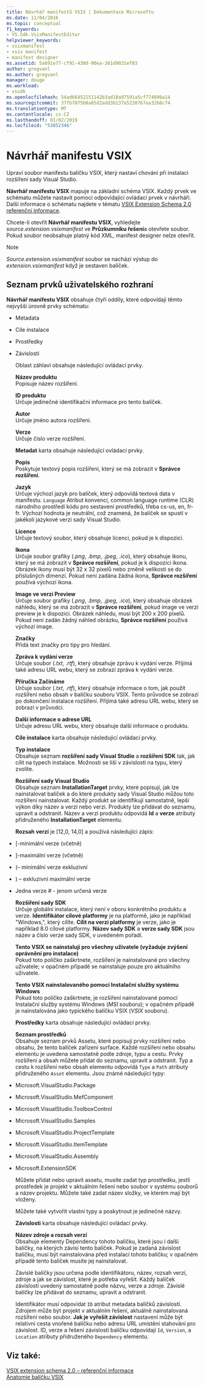 ```yaml
---
title: Návrhář manifestů VSIX | Dokumentace Microsoftu
ms.date: 11/04/2016
ms.topic: conceptual
f1_keywords:
- VS.Sdk.VsixManifestEditor
helpviewer_keywords:
- vsixmanifest
- vsix manifest
- manifest designer
ms.assetid: 5a691e77-cf91-430d-90ea-361d9031ef83
author: gregvanl
ms.author: gregvanl
manager: douge
ms.workload:
- vssdk
ms.openlocfilehash: 54ad66452151142b3ad18a97591a5cf774896a14
ms.sourcegitcommit: 37fb7075b0a65d2add3b137a5230767aa3266c74
ms.translationtype: MT
ms.contentlocale: cs-CZ
ms.lasthandoff: 01/02/2019
ms.locfileid: "53852346"
---
```

# <a name="vsix-manifest-designer"></a>Návrhář manifestu VSIX
Upraví soubor manifestu balíčku VSIX, který nastaví chování při instalaci rozšíření sady Visual Studio.  
  
 **Návrhář manifestu VSIX** mapuje na základní schéma VSIX. Každý prvek ve schématu můžete nastavit pomocí odpovídající ovládací prvek v návrháři. Další informace o schématu najdete v tématu [VSIX Extension Schema 2.0 referenční informace](../extensibility/vsix-extension-schema-2-0-reference.md).  
  
 Chcete-li otevřít **Návrhář manifestu VSIX**, vyhledejte *source.extension.vsixmanifest* ve **Průzkumníku řešení**a otevřete soubor. Pokud soubor neobsahuje platný kód XML, manifest designer nelze otevřít.  
  
> [!NOTE]
>  *Source.extension.vsixmanifest* soubor se nachází výstup do *extension.vsixmanifest* když je sestaven balíček.  
  
## <a name="uielement-list"></a>Seznam prvků uživatelského rozhraní  
 **Návrhář manifestu VSIX** obsahuje čtyři oddíly, které odpovídají těmto nejvyšší úrovně prvky schématu:  
  
- Metadata  
  
- Cíle instalace  
  
- Prostředky  
  
- Závislosti  
  
  Oblast záhlaví obsahuje následující ovládací prvky.  
  
  **Název produktu**  
  Popisuje název rozšíření.  
  
  **ID produktu**  
  Určuje jedinečné identifikační informace pro tento balíček.  
  
  **Autor**  
  Určuje jméno autora rozšíření.  
  
  **Verze**  
  Určuje číslo verze rozšíření.  
  
  **Metadat** karta obsahuje následující ovládací prvky.  
  
  **Popis**  
  Poskytuje textový popis rozšíření, který se má zobrazit v **Správce rozšíření**.  
  
  **Jazyk**  
  Určuje výchozí jazyk pro balíček, který odpovídá textová data v manifestu. `Language` Atribut konvenci, common language runtime (CLR) národního prostředí kódu pro sestavení prostředků, třeba cs-us, en, fr-fr. Výchozí hodnota je neutrální, což znamená, že balíček se spustí v jakékoli jazykové verzi sady Visual Studio.  
  
  **Licence**  
  Určuje textový soubor, který obsahuje licenci, pokud je k dispozici.  
  
  **Ikona**  
  Určuje soubor grafiky (*.png*, *.bmp*, *.jpeg*, *.ico*), který obsahuje ikonu, který se má zobrazit v  **Správce rozšíření**, pokud je k dispozici ikona. Obrázek ikony musí být 32 x 32 pixelů nebo změně velikosti se do příslušných dimenzí. Pokud není zadána žádná ikona, **Správce rozšíření** používá výchozí ikona.  
  
  **Image ve verzi Preview**  
  Určuje soubor grafiky (*.png*, *.bmp*, *.jpeg*, *.ico*), který obsahuje obrázek náhledu, který se má zobrazit v **Správce rozšíření**, pokud image ve verzi preview je k dispozici. Obrázek náhledu, musí být 200 x 200 pixelů. Pokud není zadán žádný náhled obrázku, **Správce rozšíření** používá výchozí image.  
  
  **Značky**  
  Přidá text značky pro tipy pro hledání.  
  
  **Zpráva k vydání verze**  
  Určuje soubor (*.txt*, *.rtf*), který obsahuje zprávu k vydání verze. Přijímá také adresu URL webu, který se zobrazí zpráva k vydání verze.  
  
  **Příručka Začínáme**  
  Určuje soubor (*.txt*, *.rtf*), který obsahuje informace o tom, jak použít rozšíření nebo obsah v balíčku souboru VSIX. Tento průvodce se zobrazí po dokončení instalace rozšíření. Přijímá také adresu URL webu, který se zobrazí v průvodci.  
  
  **Další informace o adrese URL**  
  Určuje adresu URL webu, který obsahuje další informace o produktu.  
  
  **Cíle instalace** karta obsahuje následující ovládací prvky.  
  
  **Typ instalace**  
  Obsahuje seznam **rozšíření sady Visual Studio** a **rozšíření SDK** tak, jak cílit na typech instalace. Možnosti se liší v závislosti na typu, který zvolíte.  
  
  **Rozšíření sady Visual Studio**  
  Obsahuje seznam **InstallationTarget** prvky, které popisují, jak lze nainstalovat balíček a do které produkty sady Visual Studio můžou toto rozšíření nainstalovat. Každý produkt se identifikují samostatně, lepší výkon díky název a verzi nebo verzi. Produkty lze přidávat do seznamu, upravit a odstranit. Název a verzi produktu odpovídá **Id** a **verze** atributy přidruženého **InstallationTarget** elementu.  
  
  **Rozsah verzí** je [12,0, 14,0] a používá následující zápis:  
  
- [-minimální verze (včetně)  
  
- ]-maximální verze (včetně)  
  
- (– minimální verze exkluzivní  
  
- ) – exkluzivní maximální verze  
  
- Jedna verze # - jenom určená verze  
  
  **Rozšíření sady SDK**  
  Určuje globální instalace, který není v oboru konkrétního produktu a verze. **Identifikátor cílové platformy** je na platformě, jako je například "Windows,", který cílíte. **Cílit na verzi platformy** je verze, jako je například 8.0 cílové platformy. **Název sady SDK** a **verze sady SDK** jsou název a číslo verze sady SDK, v uvedeném pořadí.  
  
  **Tento VSIX se nainstalují pro všechny uživatele (vyžaduje zvýšení oprávnění pro instalace)**  
  Pokud toto políčko zaškrtnete, rozšíření je nainstalované pro všechny uživatele; v opačném případě se nainstaluje pouze pro aktuálního uživatele.  
  
  **Tento VSIX nainstalovaného pomocí Instalační služby systému Windows**  
  Pokud toto políčko zaškrtnete, je rozšíření nainstalované pomocí Instalační služby systému Windows (*MSI* souboru); v opačném případě je nainstalována jako typického balíčku VSIX (*VSIX* souboru).  
  
  **Prostředky** karta obsahuje následující ovládací prvky.  
  
  **Seznam prostředků**  
  Obsahuje seznam prvků Assetu, které popisují prvky rozšíření nebo obsahu, že tento balíček zařízení surface. Každé rozšíření nebo obsahu elementu je uvedena samostatně podle zdroje, typu a cestu. Prvky rozšíření a obsah můžete přidat do seznamu, upravit a odstranit. Typ a cestu k rozšíření nebo obsah elementu odpovídá `Type` a `Path` atributy přidruženého `Asset` elementu. Jsou známé následující typy:  
  
- Microsoft.VisualStudio.Package  
  
- Microsoft.VisualStudio.MefComponent  
  
- Microsoft.VisualStudio.ToolboxControl  
  
- Microsoft.VisualStudio.Samples  
  
- Microsoft.VisualStudio.ProjectTemplate  
  
- Microsoft.VisualStudio.ItemTemplate  
  
- Microsoft.VisualStudio.Assembly  
  
- Microsoft.ExtensionSDK  
  
  Můžete přidat nebo upravit assetu, musíte zadat typ prostředku, jestli prostředek je projekt v aktuálním řešení nebo soubor v systému souborů a název projektu. Můžete také zadat název složky, ve kterém mají být vloženy.  
  
  Můžete také vytvořit vlastní typy a poskytnout je jedinečné názvy.  
  
  **Závislosti** karta obsahuje následující ovládací prvky.  
  
  **Název zdroje a rozsah verzí**  
  Obsahuje elementy Dependency tohoto balíčku, které jsou i další balíčky, na kterých závisí tento balíček. Pokud je zadaná závislost balíčku, musí být nainstalována před instalací tohoto balíčku; v opačném případě tento balíček musíte jej nainstalovat.  
  
  Závislé balíčky jsou určena podle identifikátoru, název, rozsah verzí, zdroje a jak se závislost, které je potřeba vyřešit. Každý balíček závislostí uvedený samostatně podle názvu, verze a zdroje. Závislé balíčky lze přidávat do seznamu, upravit a odstranit.  
  
  Identifikátor musí odpovídat `ID` atribut metadata balíčků závislostí. Zdrojem může být projekt v aktuálním řešení, aktuálně nainstalovaná rozšíření nebo soubor. **Jak je vyřešit závislost** nastavení může být relativní cesta vnořené balíčku nebo adresu URL umístění stahování pro závislost. ID, verze a řešení závislostí balíčku odpovídají `Id`, `Version`, a `Location` atributy přidruženého `Dependency` elementu.  
  
## <a name="see-also"></a>Viz také:  
 [VSIX extension schema 2.0 – referenční informace](../extensibility/vsix-extension-schema-2-0-reference.md)   
 [Anatomie balíčku VSIX](../extensibility/anatomy-of-a-vsix-package.md)